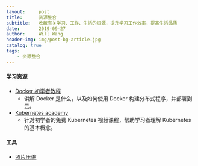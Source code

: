 ```yaml
---
layout:     post
title:      资源整合
subtitle:   收藏有关学习、工作、生活的资源，提升学习工作效率，提高生活品质
date:       2019-09-27
author:     Will Wang
header-img: img/post-bg-article.jpg
catalog: true
tags:
    - 资源整合
---
```


#### 学习资源
- [Docker 初学者教程](https://docker-curriculum.com/)
    - 讲解 Docker 是什么，以及如何使用 Docker 构建分布式程序，并部署到云。
- [Kubernetes academy](https://kubernetes.academy/)
    - 针对初学者的免费 Kubernetes 视频课程，帮助学习者理解 Kubernetes 的基本概念。
    
#### 工具
- [照片压缩](https://tinypng.com/)
